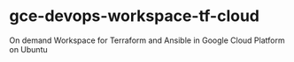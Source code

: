 # gce-devops-workspace-tf-cloud
On demand Workspace for Terraform and Ansible in Google Cloud Platform on Ubuntu
